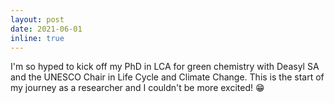 ```yaml
---
layout: post
date: 2021-06-01
inline: true
---
```


I'm so hyped to kick off my PhD in LCA for green chemistry with Deasyl SA and the UNESCO Chair in Life Cycle and Climate Change. This is the start of my journey as a researcher and I couldn't be more excited! 😁
